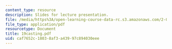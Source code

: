 ```yaml
---
content_type: resource
description: Slides for lecture presentation.
file: /media/https%3A/open-learning-course-data-rc.s3.amazonaws.com/2-008-design-and-manufacturing-ii-spring-2004/caf7652c18038af3a43997c894030eee_19casting.pdf
file_type: application/pdf
resourcetype: Document
title: 19casting.pdf
uid: caf7652c-1803-8af3-a439-97c894030eee
---
```

